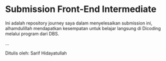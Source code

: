 # Submission Front-End Intermediate

Ini adalah repository journey saya dalam menyelesaikan submission ini, alhamdulillah mendapatkan kesempatan untuk belajar langsung di Dicoding melalui program dari DBS.

...

Ditulis oleh: Sarif Hidayatullah
